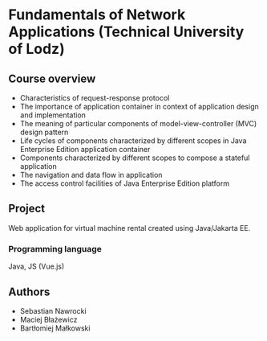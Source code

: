 # Fundamentals of Network Applications (Technical University of Lodz)

## Course overview
- Characteristics of request-response protocol
- The importance of application container in context of application design and implementation
- The meaning of particular components of model-view-controller (MVC) design pattern
- Life cycles of components characterized by different scopes in Java Enterprise Edition application container
- Components characterized by different scopes to compose a stateful application
- The navigation and data flow in application
- The access control facilities of Java Enterprise Edition platform

## Project
Web application for virtual machine rental created using Java/Jakarta EE.

### Programming language
Java, JS (Vue.js)

## Authors
- Sebastian Nawrocki
- Maciej Błażewicz
- Bartłomiej Małkowski
